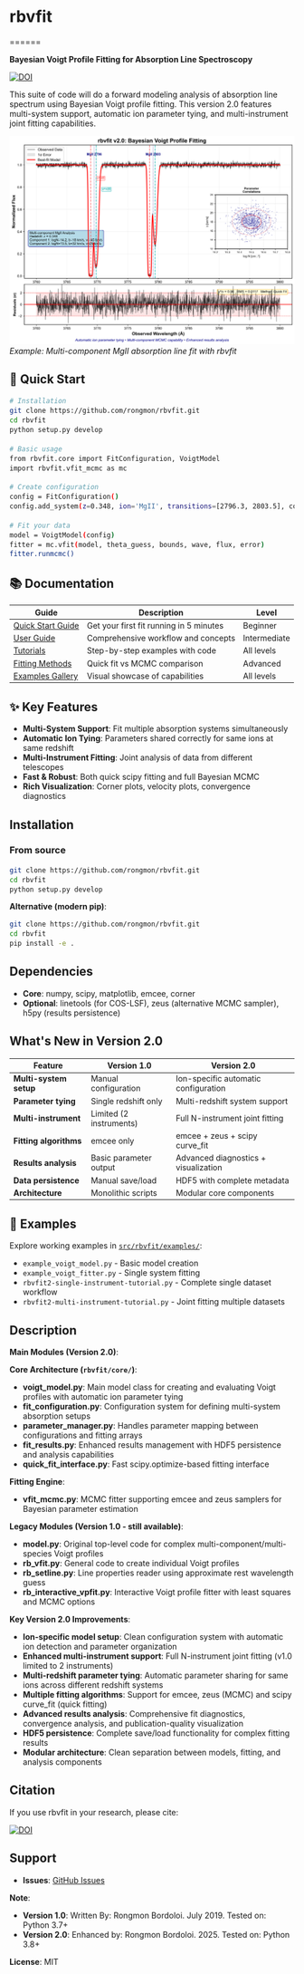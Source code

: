 # rbvfit
======

**Bayesian Voigt Profile Fitting for Absorption Line Spectroscopy**

[![DOI](https://zenodo.org/badge/DOI/10.5281/zenodo.10403232.svg)](https://doi.org/10.5281/zenodo.10403232)

This suite of code will do a forward modeling analysis of absorption line spectrum using Bayesian Voigt profile fitting. This version 2.0 features multi-system support, automatic ion parameter tying, and multi-instrument joint fitting capabilities.

![rbvfit Example](docs/images/rbvfit_example.png)
*Example: Multi-component MgII absorption line fit with rbvfit*

## 🚀 Quick Start

```bash
# Installation  
git clone https://github.com/rongmon/rbvfit.git
cd rbvfit
python setup.py develop

# Basic usage
from rbvfit.core import FitConfiguration, VoigtModel
import rbvfit.vfit_mcmc as mc

# Create configuration
config = FitConfiguration()
config.add_system(z=0.348, ion='MgII', transitions=[2796.3, 2803.5], components=2)

# Fit your data
model = VoigtModel(config)
fitter = mc.vfit(model, theta_guess, bounds, wave, flux, error)
fitter.runmcmc()
```

## 📚 Documentation

| Guide | Description | Level |
|-------|-------------|-------|
| [Quick Start Guide](docs/quick-start-guide.md) | Get your first fit running in 5 minutes | Beginner |
| [User Guide](docs/user-guide.md) | Comprehensive workflow and concepts | Intermediate |
| [Tutorials](docs/tutorials.md) | Step-by-step examples with code | All levels |
| [Fitting Methods](docs/fitting-methods.md) | Quick fit vs MCMC comparison | Advanced |
| [Examples Gallery](docs/examples-gallery.md) | Visual showcase of capabilities | All levels |

## ✨ Key Features

- **Multi-System Support**: Fit multiple absorption systems simultaneously
- **Automatic Ion Tying**: Parameters shared correctly for same ions at same redshift
- **Multi-Instrument Fitting**: Joint analysis of data from different telescopes
- **Fast & Robust**: Both quick scipy fitting and full Bayesian MCMC
- **Rich Visualization**: Corner plots, velocity plots, convergence diagnostics

## Installation

### From source
```bash
git clone https://github.com/rongmon/rbvfit.git
cd rbvfit
python setup.py develop
```

**Alternative (modern pip)**:
```bash
git clone https://github.com/rongmon/rbvfit.git
cd rbvfit
pip install -e .
```

## Dependencies

- **Core**: numpy, scipy, matplotlib, emcee, corner
- **Optional**: linetools (for COS-LSF), zeus (alternative MCMC sampler), h5py (results persistence)

## What's New in Version 2.0

| Feature | Version 1.0 | Version 2.0 |
|---------|-------------|-------------|
| **Multi-system setup** | Manual configuration | Ion-specific automatic configuration |
| **Parameter tying** | Single redshift only | Multi-redshift system support |
| **Multi-instrument** | Limited (2 instruments) | Full N-instrument joint fitting |
| **Fitting algorithms** | emcee only | emcee + zeus + scipy curve_fit |
| **Results analysis** | Basic parameter output | Advanced diagnostics + visualization |
| **Data persistence** | Manual save/load | HDF5 with complete metadata |
| **Architecture** | Monolithic scripts | Modular core components |

## 📁 Examples

Explore working examples in [`src/rbvfit/examples/`](src/rbvfit/examples/):

- `example_voigt_model.py` - Basic model creation
- `example_voigt_fitter.py` - Single system fitting  
- `rbvfit2-single-instrument-tutorial.py` - Complete single dataset workflow
- `rbvfit2-multi-instrument-tutorial.py` - Joint fitting multiple datasets

## Description

**Main Modules (Version 2.0)**:

**Core Architecture (`rbvfit/core/`)**:
- **voigt_model.py**: Main model class for creating and evaluating Voigt profiles with automatic ion parameter tying
- **fit_configuration.py**: Configuration system for defining multi-system absorption setups
- **parameter_manager.py**: Handles parameter mapping between configurations and fitting arrays
- **fit_results.py**: Enhanced results management with HDF5 persistence and analysis capabilities
- **quick_fit_interface.py**: Fast scipy.optimize-based fitting interface

**Fitting Engine**:
- **vfit_mcmc.py**: MCMC fitter supporting emcee and zeus samplers for Bayesian parameter estimation

**Legacy Modules (Version 1.0 - still available)**:
- **model.py**: Original top-level code for complex multi-component/multi-species Voigt profiles
- **rb_vfit.py**: General code to create individual Voigt profiles
- **rb_setline.py**: Line properties reader using approximate rest wavelength guess
- **rb_interactive_vpfit.py**: Interactive Voigt profile fitter with least squares and MCMC options

**Key Version 2.0 Improvements**:
- **Ion-specific model setup**: Clean configuration system with automatic ion detection and parameter organization
- **Enhanced multi-instrument support**: Full N-instrument joint fitting (v1.0 limited to 2 instruments)  
- **Multi-redshift parameter tying**: Automatic parameter sharing for same ions across different redshift systems
- **Multiple fitting algorithms**: Support for emcee, zeus (MCMC) and scipy curve_fit (quick fitting)
- **Advanced results analysis**: Comprehensive fit diagnostics, convergence analysis, and publication-quality visualization
- **HDF5 persistence**: Complete save/load functionality for complex fitting results
- **Modular architecture**: Clean separation between models, fitting, and analysis components

## Citation

If you use rbvfit in your research, please cite:

[![DOI](https://zenodo.org/badge/DOI/10.5281/zenodo.10403232.svg)](https://doi.org/10.5281/zenodo.10403232)

## Support

- **Issues**: [GitHub Issues](https://github.com/rongmon/rbvfit/issues)

**Note**: 
- **Version 1.0**: Written By: Rongmon Bordoloi. July 2019. Tested on: Python 3.7+
- **Version 2.0**: Enhanced by: Rongmon Bordoloi. 2025. Tested on: Python 3.8+

**License**: MIT